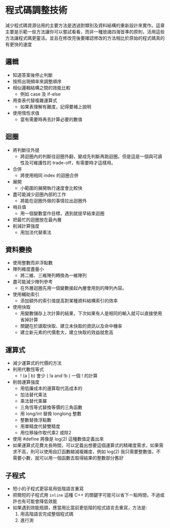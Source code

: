 # 程式碼調整技術
減少程式碼資源佔用的主要方法是透過對類別及資料結構的重新設計來實作。這章主要是示範一些方法讓你可以嘗試看看，而非一種放諸四海皆準的原則，活用這些方法讓程式碼更靈活。並且在修改完後要確認修改的方法相比於原始的程式碼真的有更快的速度
## 邏輯
* 知道答案後停止判斷
* 按照出現頻率來調整順序
* 相似邏輯結構之間的效能比較
	* 例如 case 及 if-else
* 用查表代替複雜運算式
	* 如果表理解有難度，記得要補上說明
* 使用惰性求值
	* 當有需要時再去計算必要的數值
## 迴圈
* 將判斷往外提
	* 將迴圈內的判斷往迴圈外翻，變成先判斷再跑迴圈。但是這是一個與可讀性及可維護性的 trade-off，有需要時才這樣用。
* 合併
	* 將使用相同 index 的迴圈合併
* 展開
	* 小範圍的展開執行速度會比較快
* 盡可能減少迴圈內部的工作
	* 將能在迴圈外做的事情拉出迴圈外
* 哨兵值
	* 用一個變數當作目標，遇到就提早結束迴圈
* 把最忙的迴圈放在最內層
* 削減計算強度
	* 用加法代替乘法
## 資料變換
* 使用整數而非浮點數
* 陣列維度盡量小
	* 將二維、三維陣列轉換為一維陣列
* 盡可能減少陣列參考
	* 在外層迴圈先用一個變數接起內層會用到的陣列內容。
* 使用輔助索引
	* 添加額外的索引值提高對某種資料結構索引的效率
* 使用快取
	* 用變數儲存上次計算的結果，下次如果有人是相同的輸入就可以直接使用省掉計算
	* 關鍵在於讀取快取、建立未快取的資訊以及命中機率
	* 建立新元素的代價愈大，建立快取的效益就愈高
## 運算式
* 減少運算式的代價的方法
* 利用代數恆等式
	* ! (a | b) 會少 ( !a and !b ) 一個 ! 的計算
* 削弱運算強度
	* 用低廉成本的運算取代高成本的
	* 加法替代乘法
	* 乘法替代乘冪
	* 三角恆等式替換等價的三角函數
	* 用 long/int 替換 longlong 整數
	* 整數替換浮點數
	* 用單精度代替雙精度
	* 用位移操作取代乘2 或除2
* 使用 #define 將像是 log(2) 這種數值定義出來
* 如果運算式花費太長時間，可以定義出想要這個運算式的精確度需求，如果需求不高，則可以使用自訂函數縮減複雜度，例如 log(2) 我只需要整數值，不需要小數，就可以用一個函數去取得結果的整數部分舊好
## 子程式
* 短小的子程式更容易用低階語言重寫
* 把簡短的子程式用 `inline` 這種 C++ 的關鍵字可能可以省下一點時間，不過或許也有可能會降低效能
* 如果遇到效能瓶頸，應當用比當前更低階的程式語言去重寫，方法是:
	1. 用高階語言完成整個程式碼
	2. 進行測
<!--stackedit_data:
eyJoaXN0b3J5IjpbMTQ3NTAxMzc3MCw0MTk1NTE4ODYsLTk3MT
M2NzczNSwxNDIyNDAwMDkzLDIzNDUyOTMzMiwtNzQ1NjQ0NDUs
MTIyMzA4MzE1NCw2MDIxNTU1OTUsNDIzMTYyODUxLDEwMjMzOT
UzOTEsLTk4OTk1NjYwMywxOTYxODkxMDE2LC05ODgzMjkyMzMs
MTQ2MzA5Mjc4NCwtMTM2NTc1NTk1NiwtMTIxMDg0NjE5Nyw0OT
AxNzI0MzYsLTQxMDk1NjI2OV19
-->